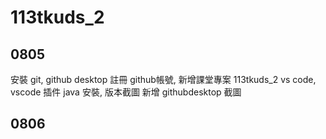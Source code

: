 # 113tkuds_2


## 0805
安裝 git, github desktop
註冊 github帳號, 新增課堂專案 113tkuds_2
vs code, vscode 插件
java 安裝, 版本截圖
新增 githubdesktop 截圖

## 0806
